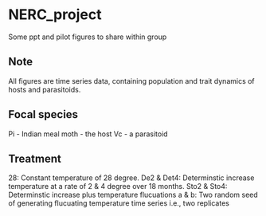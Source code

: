 # NERC_project
Some ppt and pilot figures to share within group

## Note
All figures are time series data, containing population and trait dynamics of hosts and parasitoids. 

## Focal species
Pi - Indian meal moth - the host
Vc - a parasitoid

## Treatment
28: Constant temperature of 28 degree. 
De2 & Det4: Determinstic increase temperature at a rate of 2 & 4 degree over 18 months. 
Sto2 & Sto4: Determinstic increase plus temperature flucuations
a & b: Two random seed of generating flucuating temperature time series i.e., two replicates

